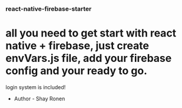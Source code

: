 ### react-native-firebase-starter

# all you need to get start with react native + firebase, just create envVars.js file, add your firebase config and your ready to go.

login system is included!

- Author -
Shay Ronen
